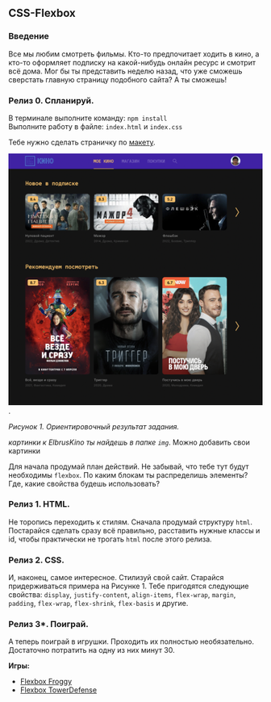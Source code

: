 ## CSS-Flexbox

### Введение

Все мы любим смотреть фильмы. Кто-то предпочитает ходить в кино, а кто-то оформляет подписку на какой-нибудь онлайн ресурс и смотрит всё дома. Мог бы ты представить неделю назад, что уже сможешь сверстать главную страницу подобного сайта? А ты сможешь!

### Релиз 0. Спланируй.
В терминале выполните команду: `npm install`   
Выполните работу в файле: `index.html` и `index.css`   

Тебе нужно сделать страничку по [макету](https://www.figma.com/file/Ck1iGc8eouskvGGfC9mueI/ECB-Phase-0-tasks-Desktop-share?node-id=0%3A1).   

![screenshot](readme-assets/elbrus-kino-flex.png).

_Рисунок 1. Ориентировочный результат задания._

_картинки к ElbrusKino ты найдешь в папке `img`_. Можно добавить свои картинки   

Для начала продумай план действий. Не забывай, что тебе тут будут необходимы `flexbox`. По каким блокам ты распределишь элементы? Где, какие свойства будешь использовать?

### Релиз 1. HTML.

Не торопись переходить к стилям. Сначала продумай структуру `html`. Постарайся сделать сразу всё правильно, расставить нужные классы и id, чтобы практически не трогать `html` после этого релиза.

### Релиз 2. CSS.

И, наконец, самое интересное. Стилизуй свой сайт. Старайся придерживаться примера на Рисунке 1. Тебе пригодятся следующие свойства: `display`, `justify-content`, `align-items`, `flex-wrap`, `margin`, `padding`, `flex-wrap`, `flex-shrink`, `flex-basis` и другие.


### Релиз 3*. Поиграй.
А теперь поиграй в игрушки. Проходить их полностью необязательно. Достаточно потратить на одну из них минут 30.


__Игры:__

- [Flexbox Froggy](https://flexboxfroggy.com/#ru)
- [Flexbox TowerDefense](http://www.flexboxdefense.com/)

